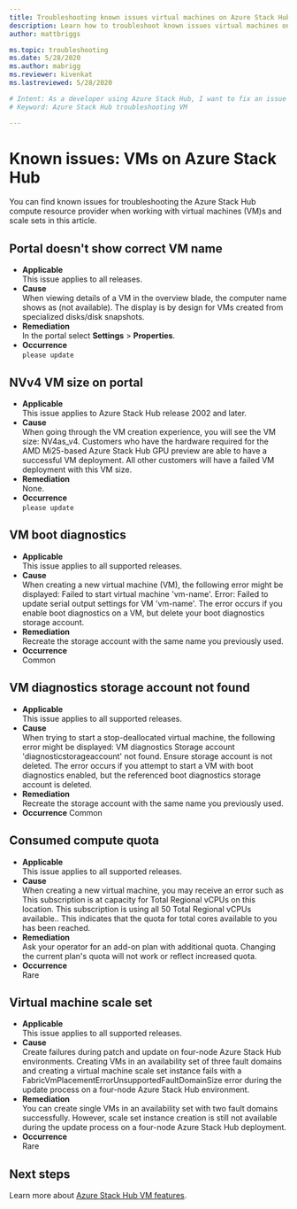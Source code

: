 ```yaml
---
title: Troubleshooting known issues virtual machines on Azure Stack Hub
description: Learn how to troubleshoot known issues virtual machines on Azure Stack Hub
author: mattbriggs

ms.topic: troubleshooting
ms.date: 5/28/2020
ms.author: mabrigg
ms.reviewer: kivenkat
ms.lastreviewed: 5/28/2020

# Intent: As a developer using Azure Stack Hub, I want to fix an issue I encounter when creating or managing my VM so that my users can use my VM or service delivered by the stack.
# Keyword: Azure Stack Hub troubleshooting VM

---
```


# Known issues: VMs on Azure Stack Hub

You can find known issues for troubleshooting the Azure Stack Hub compute resource provider when working with virtual machines (VM)s and scale sets in this article.

## Portal doesn't show correct VM name
- **Applicable**  
    This issue applies to all releases.  
- **Cause**  
    When viewing details of a VM in the overview blade, the computer name shows as (not available). The display is by design for VMs created from specialized disks/disk snapshots.  
- **Remediation**  
    In the portal select **Settings** > **Properties**.
- **Occurrence**  
    `please update`  

## NVv4 VM size on portal
- **Applicable**  
    This issue applies to Azure Stack Hub release 2002 and later.  
- **Cause**  
    When going through the VM creation experience, you will see the VM size: NV4as_v4. Customers who have the hardware required for the AMD Mi25-based Azure Stack Hub GPU preview are able to have a successful VM deployment. All other customers will have a failed VM deployment with this VM size.  
- **Remediation**  
    None.  
- **Occurrence**  
    `please update`  

## VM boot diagnostics
- **Applicable**  
    This issue applies to all supported releases.  
- **Cause**  
    When creating a new virtual machine (VM), the following error might be displayed: Failed to start virtual machine 'vm-name'. Error: Failed to update serial output settings for VM 'vm-name'. The error occurs if you enable boot diagnostics on a VM, but delete your boot diagnostics storage account.  
- **Remediation**  
    Recreate the storage account with the same name you previously used.
- **Occurrence**  
    Common  

## VM diagnostics storage account not found
- **Applicable**  
    This issue applies to all supported releases.  
- **Cause**  
    When trying to start a stop-deallocated virtual machine, the following error might be displayed: VM diagnostics Storage account 'diagnosticstorageaccount' not found. Ensure storage account is not deleted. The error occurs if you attempt to start a VM with boot diagnostics enabled, but the referenced boot diagnostics storage account is deleted.  
- **Remediation**  
    Recreate the storage account with the same name you previously used.  
- **Occurrence**
    Common  

## Consumed compute quota
- **Applicable**  
    This issue applies to all supported releases.  
- **Cause**   
    When creating a new virtual machine, you may receive an error such as This subscription is at capacity for Total Regional vCPUs on this location. This subscription is using all 50 Total Regional vCPUs available.. This indicates that the quota for total cores available to you has been reached.  
- **Remediation**  
    Ask your operator for an add-on plan with additional quota. Changing the current plan's quota will not work or reflect increased quota.
- **Occurrence**  
    Rare  

## Virtual machine scale set

-  **Applicable**  
    This issue applies to all supported releases.  
- **Cause**  
    Create failures during patch and update on four-node Azure Stack Hub environments. Creating VMs in an availability set of three fault domains and creating a virtual machine scale set instance fails with a FabricVmPlacementErrorUnsupportedFaultDomainSize error during the update process on a four-node Azure Stack Hub environment.  
- **Remediation**  
    You can create single VMs in an availability set with two fault domains successfully. However, scale set instance creation is still not available during the update process on a four-node Azure Stack Hub deployment.  
- **Occurrence**  
    Rare  

## Next steps

Learn more about [Azure Stack Hub VM features](azure-stack-vm-considerations.md).
